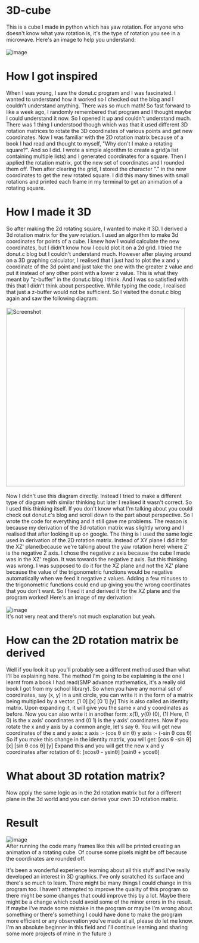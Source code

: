 # 3D-cube
This is a cube I made in python which has yaw rotation. For anyone who doesn't know what yaw rotation is, it's the type of rotation you see in a microwave. Here's an image to help you understand:<br><br>
![image](https://github.com/user-attachments/assets/3ee70d99-20a3-4190-a8bb-0096f5b176cb)

# How I got inspired
When I was young, I saw the donut.c program and I was fascinated. I wanted to understand how it worked so I checked out the blog and I couldn't understand anything. There was so much math! So fast forward to like a week ago, I randomly remembered that program and I thought maybe I could understand it now. So I opened it up and couldn't understand much. There was 1 thing I understood though which was that it used different 3D rotation matrices to rotate the 3D coordinates of various points and get new coordinates. Now I was familiar with the 2D rotation matrix because of a book I had read and thought to myself, "Why don't I make a rotating square?". And so I did. I wrote a simple algorithm to create a grid(a list containing multiple lists) and I generated coordinates for a square. Then I applied the rotation matrix, got the new set of coordinates and I rounded them off. Then after clearing the grid, I stored the character "." in the new coordinates to get the new rotated square. I did this many times with small rotations and printed each frame in my terminal to get an animation of a rotating square. 

# How I made it 3D
So after making the 2d rotating square, I wanted to make it 3D. I derived a 3d rotation matrix for the yaw rotation. I used an algorithm to make 3d coordinates for points of a cube. I knew how I would calculate the new coordinates, but I didn't know how I could plot it on a 2d grid. I tried the donut.c blog but I couldn't understand much. However after playing around on a 3D graphing calculator, I realised that I just had to plot the x and y coordinate of the 3d point and just take the one with the greater z value and put it instead of any other point with a lower z value. This is what they meant by "z-buffer" in the donut.c blog I think. And I was so satisfied with this that I didn't think about perspective. While typing the code, I realised that just a z-buffer would not be sufficient. So I visited the donut.c blog again and saw the following diagram:<br><br>
<img width="479" alt="Screenshot" src="https://github.com/user-attachments/assets/24e64876-7739-4fc8-a5f8-6a72e402e48b"><br><br>
Now I didn't use this diagram directly. Instead I tried to make a different type of diagram with similar thinking but later I realised it wasn't correct. So I used this thinking itself. If you don't know what I'm talking about you could check out donut.c's blog and scroll down to the part about perspective. So I wrote the code for everything and it still gave me problems. The reason is because my derivation of the 3d rotation matrix was slightly wrong and I realised that after looking it up on google. The thing is I used the same logic used in derivation of the 2D rotation matrix. Instead of XY plane I did it for the XZ' plane(because we're talking about the yaw rotation here) where Z' is the negative Z axis. I chose the negative z axis because the cube I made was in the XZ' region. It was towards the negative z axis. But this thinking was wrong. I was supposed to do it for the XZ plane and not the XZ' plane because the value of the trigonometric functions would be negative automatically when we feed it negative z values. Adding a few minuses to the trigonometric functions could end up giving you the wrong coordinates that you don't want. So I fixed it and derived it for the XZ plane and the program worked! Here's an image of my derivation:<br><br>
![image](https://github.com/user-attachments/assets/364e2e56-1b01-4beb-8ac3-551e01d5e0e7)<br>
It's not very neat and there's not much explanation but yeah.

# How can the 2D rotation matrix be derived
Well if you look it up you'll probably see a different method used than what I'll be explaining here. The method I'm going to be explaining is the one I learnt from a book I had read(SMP advance mathematics, it's a really old book I got from my school library). So when you have any normal set of coordinates, say (x, y) in a unit circle, you can write it in the form of a matrix being multiplied by a vector. 
[1  0] [x]
[0  1] [y]
This is also called an identity matrix. Upon expanding it, it will give you the same x and y coordinates as before. Now you can also write it in another form:
x(1), y(0)
 (0),  (1)
Here, (1 0) is the x axis' coordinates and (0 1) is the y axis' coordinates.
Now if you rotate the x and y axis by a common angle, let's say θ. You will get new coordinates of the x and y axis:
x axis :- (cos θ   sin θ)
y axis :- (-sin θ   cos θ)
So if you make this change in the identity matrix, you will get:
[cos θ   -sin θ] [x]
[sin θ    cos θ] [y]
Expand this and you will get the new x and y coordinates after rotation of θ:
[xcosθ - ysinθ]
[xsinθ + ycosθ]

# What about 3D rotation matrix?
Now apply the same logic as in the 2d rotation matrix but for a different plane in the 3d world and you can derive your own 3D rotation matrix.

# Result
![image](https://github.com/user-attachments/assets/bb368f47-d783-40b7-aca1-92895911ecd0)<br>
After running the code many frames like this will be printed creating an animation of a rotating cube. Of course some pixels might be off because the coordinates are rounded off.

It's been a wonderful experience learning about all this stuff and I've really developed an interest in 3D graphics. I've only scratched its surface and there's so much to learn. There might be many things I could change in this program too. I haven't attempted to improve the quality of this program so there might be some changes that could improve this by a lot. Maybe there might be a change which could avoid some of the minor errors in the result. If maybe I've made some mistake in the program or maybe I'm wrong about something or there's something I could have done to make the program more efficient or any observation you've made at all, please do let me know. I'm an absolute beginner in this field and I'll continue learning and sharing some more projects of mine in the future :)

